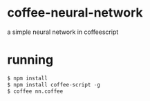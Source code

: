 # coffee-neural-network

a simple neural network in coffeescript

# running

```py
$ npm install
$ npm install coffee-script -g
$ coffee nn.coffee
```